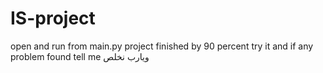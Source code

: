 # IS-project
open and run from main.py 
project finished by 90 percent
try it and if any problem found tell me 
ويارب نخلص
